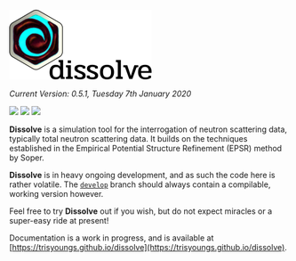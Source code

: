 ![Dissolve's Logo](icon/logo.png)

_Current Version: 0.5.1, Tuesday 7th January 2020_

![](https://github.com/trisyoungs/dissolve/workflows/Win64%20(GUI%2FSerial)/badge.svg?branch=develop) ![](https://github.com/trisyoungs/dissolve/workflows/OSX%20(GUI%2FSerial)/badge.svg?branch=develop) ![](https://github.com/trisyoungs/dissolve/workflows/AppImage%20(GUI%2FSerial)/badge.svg?branch=develop)

**Dissolve** is a simulation tool for the interrogation of neutron scattering data, typically total neutron scattering data. It builds on the techniques established in the Empirical Potential Structure Refinement (EPSR) method by Soper.

**Dissolve** is in heavy ongoing development, and as such the code here is rather volatile. The [`develop`](https://github.com/trisyoungs/dissolve/tree/develop) branch should always contain a compilable, working version however.

Feel free to try **Dissolve** out if you wish, but do not expect miracles or a super-easy ride at present!

Documentation is a work in progress, and is available at [https://trisyoungs.github.io/dissolve](https://trisyoungs.github.io/dissolve).
